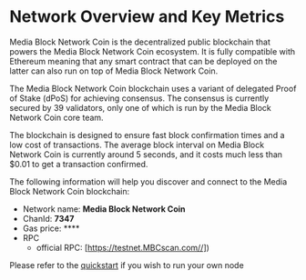 # Network Overview and Key Metrics

Media Block Network Coin is the decentralized public blockchain that powers the Media Block Network Coin ecosystem. It is fully compatible with Ethereum meaning that any smart contract that can be deployed on the latter can also run on top of Media Block Network Coin.

The Media Block Network Coin blockchain uses a variant of delegated Proof of Stake \(dPoS\) for achieving consensus. The consensus is currently secured by 39 validators, only one of which is run by the Media Block Network Coin core team.

The blockchain is designed to ensure fast block confirmation times and a low cost of transactions. The average block interval on Media Block Network Coin is currently around 5 seconds, and it costs much less than $0.01 to get a transaction confirmed.

The following information will help you discover and connect to the Media Block Network Coin blockchain:   

* Network name: **Media Block Network Coin**
* ChanId: **7347**
* Gas price: ****
* RPC
  * official RPC: [https://testnet.MBCscan.com//])
 

Please refer to the [quickstart](https://github.com/fkt20/FAKTNetwork/#using-quickstart) if you wish to run your own node

